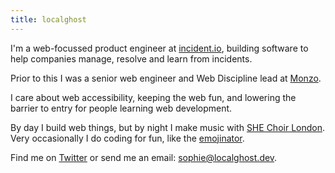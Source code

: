 ```yaml
---
title: localghost
---
```


I'm a web-focussed product engineer at [incident.io](https://incident.io), building software to help companies manage, resolve and learn from incidents. 

Prior to this I was a senior web engineer and Web Discipline lead at [Monzo](https://www.monzo.com).

I care about web accessibility, keeping the web fun, and lowering the barrier to entry for people learning web development.

By day I build web things, but by night I make music with [SHE Choir London](https://shechoir.com/london). Very occasionally I do coding for fun, like the [emojinator](https://emojinator.fun).

Find me on [Twitter](https://twitter.com/type__error) or send me an email: [sophie@localghost.dev](mailto:sophie@localghost.dev).

